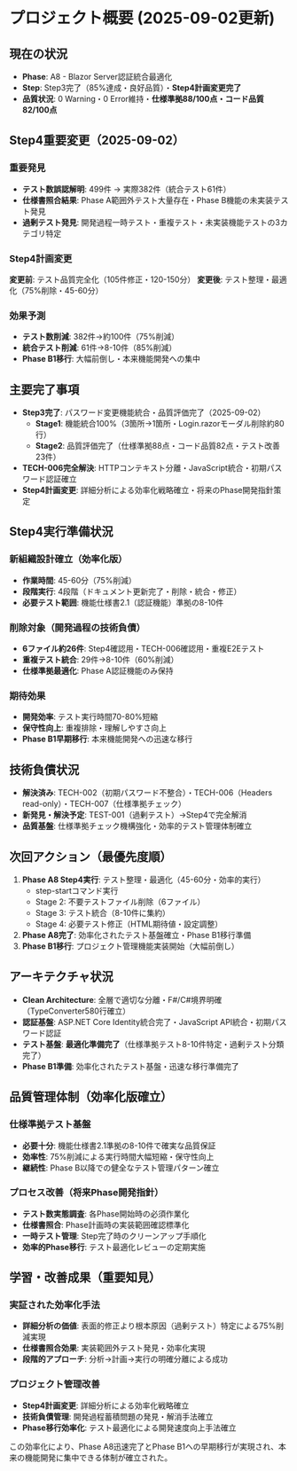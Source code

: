 # プロジェクト概要 (2025-09-02更新)

## 現在の状況
- **Phase**: A8 - Blazor Server認証統合最適化
- **Step**: Step3完了（85%達成・良好品質）・**Step4計画変更完了**
- **品質状況**: 0 Warning・0 Error維持・**仕様準拠88/100点・コード品質82/100点**

## Step4重要変更（2025-09-02）

### 重要発見
- **テスト数誤認解明**: 499件 → 実際382件（統合テスト61件）
- **仕様書照合結果**: Phase A範囲外テスト大量存在・Phase B機能の未実装テスト発見
- **過剰テスト発見**: 開発過程一時テスト・重複テスト・未実装機能テストの3カテゴリ特定

### Step4計画変更
**変更前**: テスト品質完全化（105件修正・120-150分）
**変更後**: テスト整理・最適化（75%削除・45-60分）

### 効果予測
- **テスト数削減**: 382件→約100件（75%削減）
- **統合テスト削減**: 61件→8-10件（85%削減）  
- **Phase B1移行**: 大幅前倒し・本来機能開発への集中

## 主要完了事項
- **Step3完了**: パスワード変更機能統合・品質評価完了（2025-09-02）
  - **Stage1**: 機能統合100%（3箇所→1箇所・Login.razorモーダル削除約80行）
  - **Stage2**: 品質評価完了（仕様準拠88点・コード品質82点・テスト改善23件）
- **TECH-006完全解決**: HTTPコンテキスト分離・JavaScript統合・初期パスワード認証確立
- **Step4計画変更**: 詳細分析による効率化戦略確立・将来のPhase開発指針策定

## Step4実行準備状況
### 新組織設計確立（効率化版）
- **作業時間**: 45-60分（75%削減）
- **段階実行**: 4段階（ドキュメント更新完了・削除・統合・修正）
- **必要テスト範囲**: 機能仕様書2.1（認証機能）準拠の8-10件

### 削除対象（開発過程の技術負債）
- **6ファイル約26件**: Step4確認用・TECH-006確認用・重複E2Eテスト
- **重複テスト統合**: 29件→8-10件（60%削減）
- **仕様準拠最適化**: Phase A認証機能のみ保持

### 期待効果
- **開発効率**: テスト実行時間70-80%短縮
- **保守性向上**: 重複排除・理解しやすさ向上
- **Phase B1早期移行**: 本来機能開発への迅速な移行

## 技術負債状況
- **解決済み**: TECH-002（初期パスワード不整合）・TECH-006（Headers read-only）・TECH-007（仕様準拠チェック）
- **新発見・解決予定**: TEST-001（過剰テスト）→Step4で完全解消
- **品質基盤**: 仕様準拠チェック機構強化・効率的テスト管理体制確立

## 次回アクション（最優先度順）
1. **Phase A8 Step4実行**: テスト整理・最適化（45-60分・効率的実行）
   - step-startコマンド実行
   - Stage 2: 不要テストファイル削除（6ファイル）
   - Stage 3: テスト統合（8-10件に集約）
   - Stage 4: 必要テスト修正（HTML期待値・設定調整）
2. **Phase A8完了**: 効率化されたテスト基盤確立・Phase B1移行準備
3. **Phase B1移行**: プロジェクト管理機能実装開始（大幅前倒し）

## アーキテクチャ状況
- **Clean Architecture**: 全層で適切な分離・F#/C#境界明確（TypeConverter580行確立）
- **認証基盤**: ASP.NET Core Identity統合完了・JavaScript API統合・初期パスワード認証
- **テスト基盤**: **最適化準備完了**（仕様準拠テスト8-10件特定・過剰テスト分類完了）
- **Phase B1準備**: 効率化されたテスト基盤・迅速な移行準備完了

## 品質管理体制（効率化版確立）
### 仕様準拠テスト基盤
- **必要十分**: 機能仕様書2.1準拠の8-10件で確実な品質保証
- **効率性**: 75%削減による実行時間大幅短縮・保守性向上
- **継続性**: Phase B以降での健全なテスト管理パターン確立

### プロセス改善（将来Phase開発指針）
- **テスト数実態調査**: 各Phase開始時の必須作業化
- **仕様書照合**: Phase計画時の実装範囲確認標準化
- **一時テスト管理**: Step完了時のクリーンアップ手順化
- **効率的Phase移行**: テスト最適化レビューの定期実施

## 学習・改善成果（重要知見）
### 実証された効率化手法
- **詳細分析の価値**: 表面的修正より根本原因（過剰テスト）特定による75%削減実現
- **仕様書照合効果**: 実装範囲外テスト発見・効率化実現
- **段階的アプローチ**: 分析→計画→実行の明確分離による成功

### プロジェクト管理改善
- **Step4計画変更**: 詳細分析による効率化戦略確立
- **技術負債管理**: 開発過程蓄積問題の発見・解消手法確立
- **Phase移行効率化**: テスト最適化による開発速度向上手法確立

この効率化により、Phase A8迅速完了とPhase B1への早期移行が実現され、本来の機能開発に集中できる体制が確立された。
